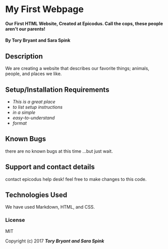 # My First Webpage

#### Our First HTML Website, Created at Epicodus. Call the cops, these people aren't our parents!

#### By Tory Bryant and Sara Spink

## Description

We are creating a website that describes our favorite things; animals, people, and places we like.

## Setup/Installation Requirements

* _This is a great place_
* _to list setup instructions_
* _in a simple_
* _easy-to-understand_
* _format_

## Known Bugs

there are no known bugs at this time
...but just wait.

## Support and contact details

contact epicodus help desk! feel free to make changes to this code.

## Technologies Used

We have used Markdown, HTML, and CSS.

### License

MIT

Copyright (c) 2017 **_Tory Bryant and Sara Spink_**
